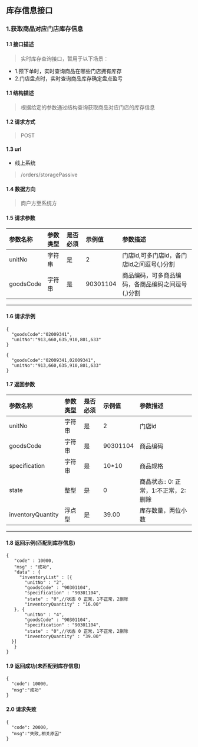## 库存信息接口
### 1.获取商品对应门店库存信息
#### 1.1 接口描述
>  实时库存查询接口，暂用于以下场景：
  * 1.预下单时，实时查询商品在哪些门店拥有库存
  * 2.门店盘点时，实时查询商品库存确定盘点盈亏
#### 1.1 结构描述
> 根据给定的参数通过结构查询获取商品对应门店的库存信息
#### 1.2 请求方式
> POST
#### 1.3 url
* 线上系统
> /orders/storagePassive
#### 1.4 数据方向
> 商户方至系统方
#### 1.5 请求参数
| 参数名称 | 参数类型 | 是否必须 | 示例值 | 参数描述  |
| :---         |     :---      |     :--- | :--- | :--- |
| unitNo   | 字符串    | 是    | 2    | 门店id,可多门店id，各门店id之间逗号(,)分割 |
| goodsCode   | 字符串    | 是    |   90301104  | 商品编码，可多商品编码，各商品编码之间逗号(,)分割 |
--------------------- 
#### 1.6 请求示例
```
{
  "goodsCode":"02009341",
  "unitNo":"913,660,635,910,801,633"
}
```
```
{
  "goodsCode":"02009341,02009341",
  "unitNo":"913,660,635,910,801,633"
}
```
#### 1.7 返回参数
| 参数名称 | 参数类型 | 是否必须 | 示例值 | 参数描述  |
| :---         |     :---      |     :--- | :--- | :--- |
| unitNo   | 字符串    | 是    | 2    | 门店id |
| goodsCode   | 字符串    | 是    |   90301104  | 商品编码 |
| specification   | 字符串    | 是    |   10*10  | 商品规格 |
| state   | 整型    | 是    |   0  | 商品状态:: 0: 正常，1:不正常，2:删除|
| inventoryQuantity   | 浮点型    | 是    |   39.00  | 库存数量，两位小数|
--------------------- 
#### 1.8 返回示例(匹配到库存信息)
 ``` 
{
    "code" : 10000,
    "msg" : "成功",
    "data" : {
      "inventoryList" : [{
        "unitNo" : "2",
        "goodsCode" : "90301104",
        "specification" : "90301104",
        "state" : "0",//状态 0 正常，1不正常，2删除
        "inventoryQuantity" : "16.00"
    }, {
        "unitNo" : "4",
        "goodsCode" : "90301104",
        "specification" : "90301104",
        "state" : "0",//状态 0 正常，1不正常，2删除
        "inventoryQuantity" : "39.00"
   }]
    }
}
```
#### 1.9 返回成功(未匹配到库存信息)
```
{
  "code": 10000,
  "msg":"成功"
}
```
#### 2.0 请求失败
```
{
  "code": 20000,
  "msg":"失败,相关原因"
}
```
